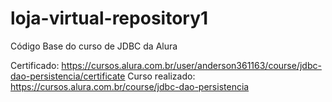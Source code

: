 # loja-virtual-repository1
Código Base do curso de JDBC da Alura

Certificado: https://cursos.alura.com.br/user/anderson361163/course/jdbc-dao-persistencia/certificate
Curso realizado: https://cursos.alura.com.br/course/jdbc-dao-persistencia


